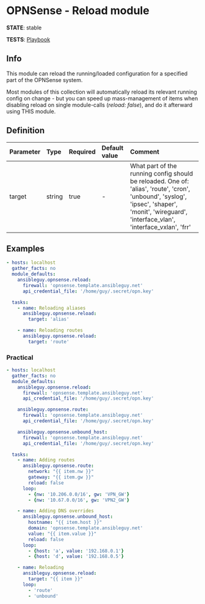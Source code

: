 # OPNSense - Reload module

**STATE**: stable

**TESTS**: [Playbook](https://github.com/ansibleguy/collection_opnsense/blob/stable/tests/reload.yml)

## Info

This module can reload the running/loaded configuration for a specified part of the OPNSense system.

Most modules of this collection will automatically reload its relevant running config on change - but you can speed up mass-management of items when disabling reload on single module-calls (_reload: false_), and do it afterward using THIS module.

## Definition

| Parameter | Type   | Required | Default value | Comment                                                                                                                        |
|:----------|:-------|:---------|:--------------|:-------------------------------------------------------------------------------------------------------------------------------|
| target      | string | true     | -             | What part of the running config should be reloaded. One of: 'alias', 'route', 'cron', 'unbound', 'syslog', 'ipsec', 'shaper', 'monit', 'wireguard', 'interface_vlan', 'interface_vxlan', 'frr' |

## Examples

```yaml
- hosts: localhost
  gather_facts: no
  module_defaults:
    ansibleguy.opnsense.reload:
      firewall: 'opnsense.template.ansibleguy.net'
      api_credential_file: '/home/guy/.secret/opn.key'

  tasks:
    - name: Reloading aliases
      ansibleguy.opnsense.reload:
        target: 'alias'

    - name: Reloading routes
      ansibleguy.opnsense.reload:
        target: 'route'
```

### Practical

```yaml
- hosts: localhost
  gather_facts: no
  module_defaults:
    ansibleguy.opnsense.reload:
      firewall: 'opnsense.template.ansibleguy.net'
      api_credential_file: '/home/guy/.secret/opn.key'

    ansibleguy.opnsense.route:
      firewall: 'opnsense.template.ansibleguy.net'
      api_credential_file: '/home/guy/.secret/opn.key'

    ansibleguy.opnsense.unbound_host:
      firewall: 'opnsense.template.ansibleguy.net'
      api_credential_file: '/home/guy/.secret/opn.key'

  tasks:
    - name: Adding routes
      ansibleguy.opnsense.route:
        network: "{{ item.nw }}"
        gateway: "{{ item.gw }}"
        reload: false
      loop:
        - {nw: '10.206.0.0/16', gw: 'VPN_GW'}
        - {nw: '10.67.0.0/16', gw: 'VPN2_GW'}

    - name: Adding DNS overrides
      ansibleguy.opnsense.unbound_host:
        hostname: "{{ item.host }}"
        domain: 'opnsense.template.ansibleguy.net'
        value: "{{ item.value }}"
        reload: false
      loop:
        - {host: 'a', value: '192.168.0.1'}
        - {host: 'd', value: '192.168.0.5'}

    - name: Reloading
      ansibleguy.opnsense.reload:
        target: "{{ item }}"
      loop:
        - 'route'
        - 'unbound'
```

